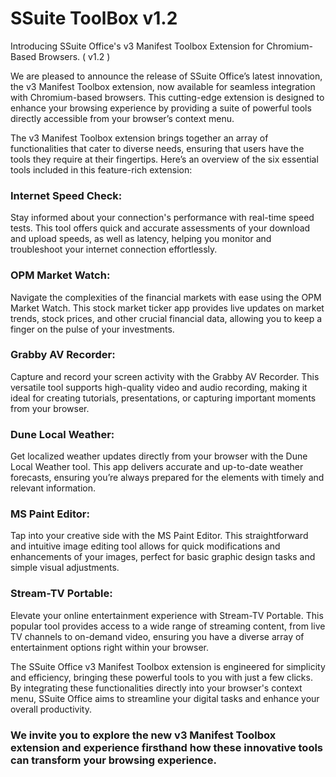 # SSuite ToolBox v1.2
Introducing SSuite Office's v3 Manifest Toolbox Extension for Chromium-Based Browsers. ( v1.2 ) 

We are pleased to announce the release of SSuite Office’s latest innovation, the v3 Manifest Toolbox extension, now available for seamless integration with Chromium-based browsers. This cutting-edge extension is designed to enhance your browsing experience by providing a suite of powerful tools directly accessible from your browser’s context menu.

The v3 Manifest Toolbox extension brings together an array of functionalities that cater to diverse needs, ensuring that users have the tools they require at their fingertips. Here’s an overview of the six essential tools included in this feature-rich extension:

### Internet Speed Check:
Stay informed about your connection's performance with real-time speed tests. This tool offers quick and accurate assessments of your download and upload speeds, as well as latency, helping you monitor and troubleshoot your internet connection effortlessly.

### OPM Market Watch:
Navigate the complexities of the financial markets with ease using the OPM Market Watch. This stock market ticker app provides live updates on market trends, stock prices, and other crucial financial data, allowing you to keep a finger on the pulse of your investments.

### Grabby AV Recorder:
Capture and record your screen activity with the Grabby AV Recorder. This versatile tool supports high-quality video and audio recording, making it ideal for creating tutorials, presentations, or capturing important moments from your browser.

### Dune Local Weather:
Get localized weather updates directly from your browser with the Dune Local Weather tool. This app delivers accurate and up-to-date weather forecasts, ensuring you’re always prepared for the elements with timely and relevant information.

### MS Paint Editor:
Tap into your creative side with the MS Paint Editor. This straightforward and intuitive image editing tool allows for quick modifications and enhancements of your images, perfect for basic graphic design tasks and simple visual adjustments.

### Stream-TV Portable:
Elevate your online entertainment experience with Stream-TV Portable. This popular tool provides access to a wide range of streaming content, from live TV channels to on-demand video, ensuring you have a diverse array of entertainment options right within your browser.

The SSuite Office v3 Manifest Toolbox extension is engineered for simplicity and efficiency, bringing these powerful tools to you with just a few clicks. By integrating these functionalities directly into your browser's context menu, SSuite Office aims to streamline your digital tasks and enhance your overall productivity.

### We invite you to explore the new v3 Manifest Toolbox extension and experience firsthand how these innovative tools can transform your browsing experience.
